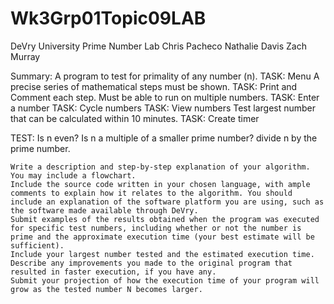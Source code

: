 # Wk3Grp01Topic09LAB
DeVry University Prime Number Lab
Chris Pacheco
Nathalie Davis
Zach Murray

Summary:
A program to test for primality of any number (n). 
  TASK: Menu
A precise series of mathematical steps must be shown.
  TASK: Print and Comment each step.
Must be able to run on multiple numbers.
  TASK: Enter a number
  TASK: Cycle numbers
  TASK: View numbers
Test largest number that can be calculated within 10 minutes.
  TASK: Create timer

TEST:
  Is n even?
  Is n a multiple of a smaller prime number?
      divide n by the prime number.

    Write a description and step-by-step explanation of your algorithm. You may include a flowchart.
    Include the source code written in your chosen language, with ample comments to explain how it relates to the algorithm. You should include an explanation of the software platform you are using, such as the software made available through DeVry.
    Submit examples of the results obtained when the program was executed for specific test numbers, including whether or not the number is prime and the approximate execution time (your best estimate will be sufficient).
    Include your largest number tested and the estimated execution time.
    Describe any improvements you made to the original program that resulted in faster execution, if you have any.
    Submit your projection of how the execution time of your program will grow as the tested number N becomes larger.

